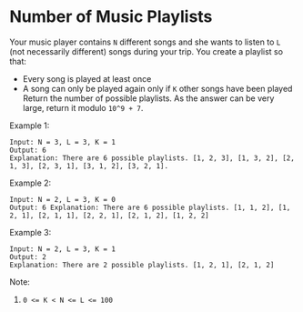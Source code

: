 # Number of Music Playlists

Your music player contains `N` different songs and she wants to listen to `L` (not necessarily different) songs during your trip.  You create a playlist so that:
- Every song is played at least once
- A song can only be played again only if `K` other songs have been played
Return the number of possible playlists.  As the answer can be very large, return it modulo `10^9 + 7`.

Example 1:
```
Input: N = 3, L = 3, K = 1
Output: 6
Explanation: There are 6 possible playlists. [1, 2, 3], [1, 3, 2], [2, 1, 3], [2, 3, 1], [3, 1, 2], [3, 2, 1].
```
Example 2:
```
Input: N = 2, L = 3, K = 0
Output: 6 Explanation: There are 6 possible playlists. [1, 1, 2], [1, 2, 1], [2, 1, 1], [2, 2, 1], [2, 1, 2], [1, 2, 2]
```
Example 3:
```
Input: N = 2, L = 3, K = 1
Output: 2
Explanation: There are 2 possible playlists. [1, 2, 1], [2, 1, 2]
```
Note:

1. `0 <= K < N <= L <= 100`